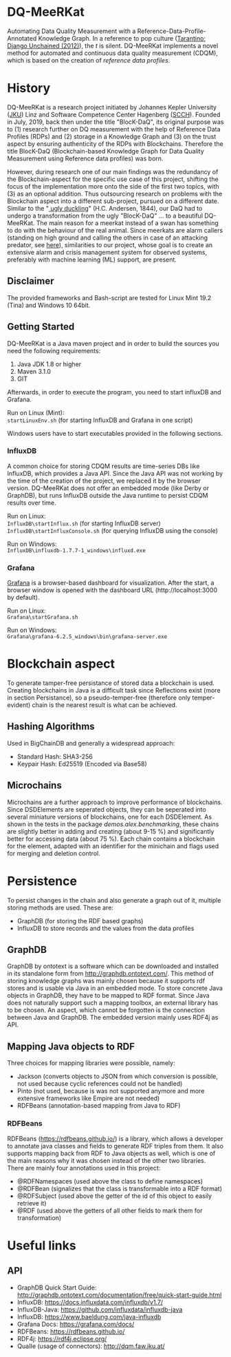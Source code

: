 # DQ-MeeRKat
Automating Data Quality Measurement with a Reference-Data-Profile-Annotated Knowledge Graph. In a reference to pop culture (<a href="https://www.imdb.com/title/tt1853728/" target="_blank">Tarantino: Django Unchained (2012)</a>),
the *t* is silent. DQ-MeeRKat implements a novel method for automated and continuous data quality measurement (CDQM), which is based on the creation of <i>reference data profiles</i>. 

# History
DQ-MeeRKat is a research project initiated by Johannes Kepler University (<a href="https://www.jku.at/en/institute-for-application-oriented-knowledge-processing" target="_blank">JKU</a>) Linz and Software Competence Center Hagenberg (<a href="https://scch.at/en/news" target="_blank">SCCH</a>). 
Founded in July, 2019, back then under the title "BlocK-DaQ", its original purpose was to (1) research further on DQ measurement with the help of Reference Data Profiles (RDPs)
and (2) storage in a Knowledge Graph and (3) on the trust aspect by ensuring authenticity of the RDPs with Blockchains. Therefore
the title BlocK-DaQ (Blockchain-based Knowledge Graph for Data Quality Measurement using Reference data profiles) was born.

However, during research one of our main findings was the redundancy of the Blockchain-aspect for the specific use case of this project, shifting the focus of the implementation
more onto the side of the first two topics, with (3) as an optional addition. Thus outsourcing research on problems with the Blockchain aspect into a different 
sub-project, pursued on a different date. Similar to the "<a href="http://hca.gilead.org.il/ugly_duc.html" target="_blank"> ugly duckling</a>" (H.C. Andersen, 1844), our DaQ had to undergo a transformation from
the ugly "BlocK-DaQ" ... to a beautiful DQ-MeeRKat. The main reason for a meerkat instead of a swan has something to do with the 
behaviour of the real animal. Since meerkats are alarm callers (standing on high ground and calling the others in case of an attacking predator, see <a href="https://doi.org/10.1111/j.1439-0310.1984.tb00101.x" target="_blank">here</a>),
similarities to our project, whose goal is to create an extensive alarm and crisis management system for observed systems, preferably with machine learning (ML) support, are present.


## Disclaimer
The provided frameworks and Bash-script are tested for Linux Mint 19.2 (Tina) and Windows 10 64bit. 

## Getting Started
DQ-MeeRKat is a Java maven project and in order to build the sources you need the following requirements:
<ol>
  <li>Java JDK 1.8 or higher</li>
  <li>Maven 3.1.0</li>
  <li>GIT</li>
</ol>

Afterwards, in order to execute the program, you need to start influxDB and Grafana.

Run on Linux (Mint): <br/>
```startLinuxEnv.sh``` (for starting InfluxDB and Grafana in one script)<br/>

Windows users have to start executables provided in the following sections.

### InfluxDB
A common choice for storing CDQM results are time-series DBs like InfluxDB, which provides a Java API. Since the Java API was not working by the time of the creation of the project, we replaced it by the browser version. DQ-MeeRKat does not offer an embedded mode (like Derby or GraphDB), but runs InfluxDB outside the Java runtime to persist CDQM results over time. 

Run on Linux: <br/>
```InfluxDB\startInflux.sh``` (for starting InfluxDB server)<br/>
```InfluxDB\startInfluxConsole.sh``` (for querying InfluxDB using the console)

Run on Windows: <br/>
```InfluxDB\influxdb-1.7.7-1_windows\influxd.exe```

### Grafana
<a href="https://grafana.com" target="_blank">Grafana</a> is a browser-based dashboard for visualization. After the start, a browser window is opened with the dashboard URL (http://localhost:3000 by default).

Run on Linux:<br/>
```Grafana\startGrafana.sh```

Run on Windows: <br/>
```Grafana\grafana-6.2.5_windows\bin\grafana-server.exe```

# Blockchain aspect
To generate tamper-free persistance of stored data a blockchain is used. Creating blockchains in Java is a difficult task since Reflections exist (more in section Persistance),
so a pseudo-temper-free (therefore only temper-evident) chain is the nearest result is what can be achieved.

## Hashing Algorithms
Used in BigChainDB and generally a widespread approach:
- Standard Hash: SHA3-256
- Keypair Hash: Ed25519 (Encoded via Base58)

## Microchains
Microchains are a further approach to improve performance of blockchains. Since DSDElements are seperated objects, they can be seperated into several miniature versions of blockchains, one for each DSDElement.
As shown in the tests in the package *demos.alex.benchmarking*, these chains are slightly better in adding and creating (about 9-15 %) and significantly better for accessing data (about 75 %).
Each chain contains a blockchain for the element, adapted with an identifier for the minichain and flags used for merging and deletion control.

# Persistence
To persist changes in the chain and also generate a graph out of it, multiple storing methods are used. These are:
- GraphDB (for storing the RDF based graphs)
- InfluxDB to store records and the values from the data profiles

## GraphDB
GraphDB by ontotext is a software which can be downloaded and installed in its standalone form from http://graphdb.ontotext.com/. This method of storing knowledge graphs was mainly chosen because it supports rdf stores
and is usable via Java in an embedded mode. To store concrete Java objects in GraphDB, they have to be mapped to RDF format. Since Java does not naturally support such a mapping toolbox, an external library has to be chosen.
An aspect, which cannot be forgotten is the connection between Java and GraphDB. The embedded version mainly uses RDF4j as API. 

## Mapping Java objects to RDF
Three choices for mapping libraries were possible, namely:
- Jackson (converts objects to JSON from which conversion is possible, not used because cyclic references could not be handled)
- Pinto (not used, because is was not supported anymore and more extensive frameworks like Empire are not needed)
- RDFBeans (annotation-based mapping from Java to RDF)

### RDFBeans
RDFBeans (https://rdfbeans.github.io/) is a library, which allows a developer to annotate java classes and fields to generate RDF triples from them. It also supports mapping back from RDF to Java objects as well, which is one of the main reasons why it was chosen instead of the other two libraries. There are mainly four annotations used in this project:
- @RDFNamespaces (used above the class to define namespaces)
- @RDFBean (signalizes that the class is transformable into a RDF format)
- @RDFSubject (used above the getter of the id of this object to easily retrieve it)
- @RDF (used above the getters of all other fields to mark them for transformation)

# Useful links
## API
* GraphDB Quick Start Guide: http://graphdb.ontotext.com/documentation/free/quick-start-guide.html
* InfluxDB: https://docs.influxdata.com/influxdb/v1.7/
* InfluxDB-Java: https://github.com/influxdata/influxdb-java
* InfluxDB: https://www.baeldung.com/java-influxdb
* Grafana Docs: https://grafana.com/docs/
* RDFBeans: https://rdfbeans.github.io/ 
* RDF4j: https://rdf4j.eclipse.org/
* QuaIIe (usage of connectors): http://dqm.faw.jku.at/
